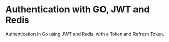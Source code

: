 # Authentication with GO, JWT and Redis
Authentication in Go using JWT and Redis, with a Token and Refresh Token.
